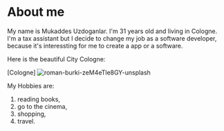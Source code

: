# About me

My name is Mukaddes Uzdoganlar. I'm 31 years old and living in Cologne. I'm a tax assistant but I decide to change my job as a software developer, because it's interessting for me to create a app or a software. 

Here is the beautiful City Cologne:

[Cologne] ![roman-burki-zeM4eTle8GY-unsplash](https://github.com/MukaddesUzdoganlar/ReadMe.md/assets/141938486/bad15c2a-bf65-43b6-b4b0-0912c1735783)


My Hobbies are:

1. reading books,
2. go to the cinema,
3. shopping,
4. travel. 
